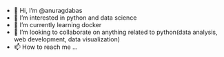 - 👋 Hi, I’m @anuragdabas
- 👀 I’m interested in python and data science
- 🌱 I’m currently learning docker
- 💞️ I’m looking to collaborate on anything related to python(data analysis, web development, data visualization)
- 📫 How to reach me ...

<!---
anuragdabas/anuragdabas is a ✨ special ✨ repository because its `README.md` (this file) appears on your GitHub profile.
You can click the Preview link to take a look at your changes.
--->
